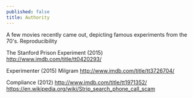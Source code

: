 ```yaml
---
published: false
title: Authority
---
```



A few movies recently came out, depicting famous experiments from the 70's.
Reproducibility

The Stanford Prison Experiment (2015)
http://www.imdb.com/title/tt0420293/

Experimenter (2015)
Milgram
http://www.imdb.com/title/tt3726704/

Compliance (2012) 
http://www.imdb.com/title/tt1971352/
https://en.wikipedia.org/wiki/Strip_search_phone_call_scam

